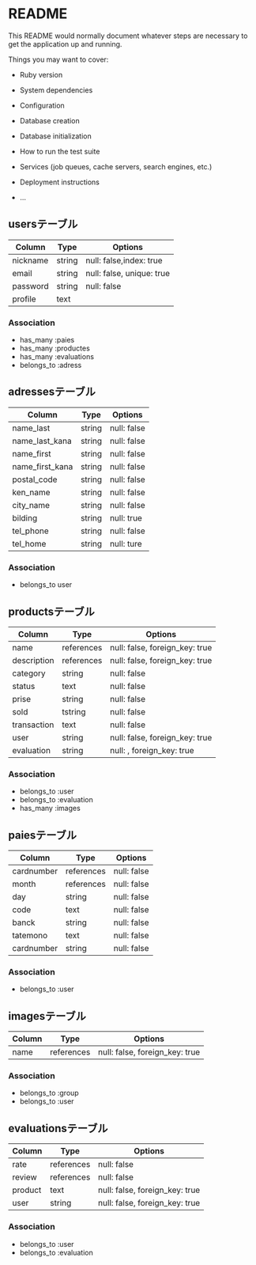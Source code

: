 # README

This README would normally document whatever steps are necessary to get the
application up and running.

Things you may want to cover:

* Ruby version

* System dependencies

* Configuration

* Database creation

* Database initialization

* How to run the test suite

* Services (job queues, cache servers, search engines, etc.)

* Deployment instructions

* ...

## usersテーブル
|Column|Type|Options|
|------|----|-------|
|nickname|string|null: false,index: true|
|email|string|null: false, unique: true|
|password|string|null: false|
|profile|text|

### Association
- has_many :paies
- has_many :productes
- has_many :evaluations
- belongs_to :adress

## adressesテーブル
|Column|Type|Options|
|------|----|-------|
|name_last|string|null: false|
|name_last_kana|string|null: false|
|name_first|string|null: false|
|name_first_kana|string|null: false|
|postal_code|string|null: false|
|ken_name|string|null: false|
|city_name|string|null: false|
|bilding|string|null: true|
|tel_phone|string|null: false|
|tel_home|string|null: ture|

### Association
- belongs_to user

## productsテーブル
|Column|Type|Options|
|------|----|-------|
|name|references|null: false, foreign_key: true|
|description|references|null: false, foreign_key: true|
|category|string|null: false|
|status|text|null: false|
|prise|string|null: false|
|sold|tstring|null: false|
|transaction|text|null: false|
|user|string|null: false, foreign_key: true|
|evaluation|string|null: , foreign_key: true|

### Association
- belongs_to :user
- belongs_to :evaluation
- has_many :images

## paiesテーブル
|Column|Type|Options|
|------|----|-------|
|cardnumber|references|null: false|
|month|references|null: false|
|day|string|null: false|
|code|text|null: false|
|banck|string|null: false|
|tatemono|text|null: false|
|cardnumber|string|null: false|

### Association
- belongs_to :user

## imagesテーブル
|Column|Type|Options|
|------|----|-------|
|name|references|null: false, foreign_key: true|

### Association
- belongs_to :group
- belongs_to :user

## evaluationsテーブル
|Column|Type|Options|
|------|----|-------|
|rate|references|null: false|
|review|references|null: false|
|product|text|null: false, foreign_key: true|
|user|string|null: false, foreign_key: true|

### Association
- belongs_to :user
- belongs_to :evaluation
